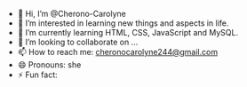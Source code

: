- 👋 Hi, I’m @Cherono-Carolyne
- 👀 I’m interested in learning new things and aspects in life.
- 🌱 I’m currently learning HTML, CSS, JavaScript and MySQL.
- 💞️ I’m looking to collaborate on ...
- 📫 How to reach me: cheronocarolyne244@gmail.com
- 😄 Pronouns: she
- ⚡ Fun fact: 

<!---
Cherono-Carolyne/Cherono-Carolyne is a ✨ special ✨ repository because its `README.md` (this file) appears on your GitHub profile.
You can click the Preview link to take a look at your changes.
--->

